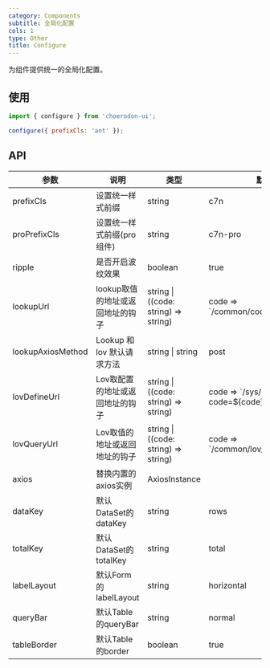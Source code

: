 ```yaml
---
category: Components
subtitle: 全局化配置
cols: 1
type: Other
title: Configure
---
```


为组件提供统一的全局化配置。

## 使用

```jsx
import { configure } from 'choerodon-ui';

configure({ prefixCls: 'ant' });
```

## API

| 参数 | 说明 | 类型 | 默认值 |
| --- | --- | --- | --- |
| prefixCls | 设置统一样式前缀 | string | c7n |
| proPrefixCls | 设置统一样式前缀(pro组件) | string | c7n-pro |
| ripple | 是否开启波纹效果 | boolean | true |
| lookupUrl | lookup取值的地址或返回地址的钩子 | string \| ((code: string) => string) | code => \`/common/code/${code}/\` |
| lookupAxiosMethod | Lookup 和 lov 默认请求方法 | string \| string | post |
| lovDefineUrl | Lov取配置的地址或返回地址的钩子 | string \| ((code: string) => string) | code => \`/sys/lov/lov_define?code=${code}\` |
| lovQueryUrl | Lov取值的地址或返回地址的钩子 | string \| ((code: string) => string) | code => \`/common/lov/dataset/${code}\` |
| axios | 替换内置的axios实例 | AxiosInstance |  |
| dataKey | 默认DataSet的dataKey | string | rows |
| totalKey | 默认DataSet的totalKey | string | total |
| labelLayout | 默认Form的labelLayout | string | horizontal |
| queryBar | 默认Table的queryBar | string | normal |
| tableBorder | 默认Table的border | boolean | true |
